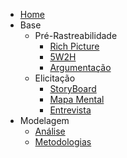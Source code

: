 - [Home](/)
- Base
  - Pré-Rastreabilidade
    - [Rich Picture](preTraceability/RichPicture.md)
    - [5W2H](preTraceability/5W2H.md)
    - [Argumentação](preTraceability/Argumentacao.md)
  - Elicitação
    - [StoryBoard](Elicitation/StoryBoard.md)
    - [Mapa Mental](Elicitation/MapaMental.md)
    - [Entrevista](Elicitation/Entrevista.md)
- Modelagem
  - [Análise](Modeling/Analise.md)
  - [Metodologias](Modeling/Metodologias.md)
